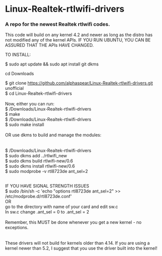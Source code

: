 Linux-Realtek-rtlwifi-drivers
===========
### A repo for the newest Realtek rtlwifi codes.

This code will build on any kernel 4.2 and newer as long as the distro has not modified
any of the kernel APIs. IF YOU RUN UBUNTU, YOU CAN BE ASSURED THAT THE APIs HAVE CHANGED.

TO INSTALL:
  
$ sudo apt update && sudo apt install git dkms

cd Downloads

$ git clone https://github.com/alphaspear/Linux-Realtek-rtlwifi-drivers.git<br/>
unofficial<br/>
$ cd Linux-Realtek-rtlwifi-drivers<br/>
<br/>
Now, either you can run:<br/>
$ /Downloads/Linux-Realtek-rtlwifi-drivers<br/>
$ make <br/>
$ /Downloads/Linux-Realtek-rtlwifi-drivers<br/>
$ sudo make install<br/>
<br/>
OR use dkms to build and manage the modules:<br/>
<br/>
<br/>$ /Downloads/Linux-Realtek-rtlwifi-drivers
<br/>$ sudo dkms add ../rtlwifi_new
<br/>$ sudo dkms build rtlwifi-new/0.6 
<br/>$ sudo dkms install rtlwifi-new/0.6
<br/>$ sudo modprobe -v rtl8723de ant_sel=2
 
  <br/>
IF YOU HAVE SIGNAL STRENGTH ISSUES
  <br/>
$ sudo /bin/sh -c 'echo "options rtl8723de ant_sel=2" >> /etc/modprobe.d/rtl8723de.conf'<br/>
OR<br/>
go to the directory with name of your card and edit sw.c
<br/>
In sw.c change .ant_sel = 0 to .ant_sel = 2
  <br/><br/>
Remember, this MUST be done whenever you get a new kernel - no exceptions.<br/>
<br/><br/>
These drivers will not build for kernels older than 4.14. If you are using a kernel newer than 5.2,
I suggest that you use the driver built into the kernel!
